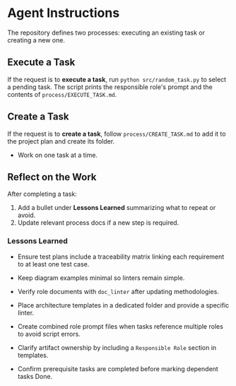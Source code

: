 # Agent Instructions

The repository defines two processes: executing an existing task or creating a
new one.

## Execute a Task
If the request is to **execute a task**, run `python src/random_task.py` to select a pending task. The script prints the responsible role's prompt and the contents of `process/EXECUTE_TASK.md`.

## Create a Task
If the request is to **create a task**, follow `process/CREATE_TASK.md` to add
it to the project plan and create its folder.

- Work on one task at a time.

## Reflect on the Work
After completing a task:
1. Add a bullet under **Lessons Learned** summarizing what to repeat or avoid.
2. Update relevant process docs if a new step is required.

### Lessons Learned

- Ensure test plans include a traceability matrix linking each requirement to at least one test case.
- Keep diagram examples minimal so linters remain simple.

- Verify role documents with `doc_linter` after updating methodologies.
- Place architecture templates in a dedicated folder and provide a specific linter.
- Create combined role prompt files when tasks reference multiple roles to avoid script errors.
- Clarify artifact ownership by including a `Responsible Role` section in templates.
- Confirm prerequisite tasks are completed before marking dependent tasks Done.

